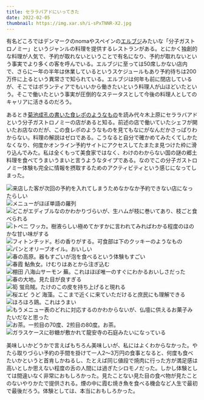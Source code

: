 ```yaml
---
title: セララバアドにいってきた
date: 2022-02-05
thumbnail: https://img.xar.sh/i-sPxTNNR-X2.jpg
---
```


有名どころではデンマークのnomaやスペインの[エルブジ](https://ja.wikipedia.org/wiki/%E3%82%A8%E3%83%AB%E3%83%BB%E3%83%96%E3%82%B8)みたいな「分子ガストロノミー」というジャンルの料理を提供するレストランがある。とにかく独創的な料理が人気で、予約が取れないということで有名になり、予約が取れないという事実でより多くの客を呼んでいる。エルブジに至っては50席しかない店内で、さらに一年の半年は休業しているというスケジュールもあり予約待ちは200万件に上るという異常さで知られている。エルブジは何年も前に閉店しているが、そこではボランティアでもいいから働きたいという料理人が山ほどいたという。そこで働いたという事実が圧倒的なステータスとして今後の料理人としてのキャリアに活きるのだろう。

あるとき[菊池成孔の書いた食レポのようなもの](https://fika.cinra.net/article/201709-kikuchinaruyoshi)を読み代々木上原にセララバアドという分子ガストロノミーの店があると知る。前述の店で働いていたシェフが開いたお店なのだが、この食レポのようなものを見てもなにがなんだかさっぱりわからない。料理の解説はゼロである。こうなると自分で確かめてみたくてしかたなくなり、何度かオンライン予約サイトにアクセスしてたまたま見つけた枠に滑り込んでみた。私は全くもって美食家ではなく、わけのわからない国の謎の郷土料理を食べてうまいうまいと言うようなタイプである。なのでこの分子ガストロノミー体験も完全に情報を摂取するためのアクティビティという感じになってしまった。

![来店した客が次回の予約を入れてしまうためなかなか予約できない店になったらしい](https://img.xar.sh/i-TvvQjWB-X2.jpg)
![メニューがほぼ単語の羅列](https://img.xar.sh/i-dKXpwZ3-X2.jpg)
![どこがエディブルなのかわかりづらいが、生ハムが枝に巻いてあり、枝ごと食べられる](https://img.xar.sh/i-sPxTNNR-X2.jpg)
![トペニ ワッカ。樹液らしい極めてかすかに言われてみればわかる程度のほのかな甘い味がする](https://img.xar.sh/i-hSkq8mH-X2.jpg)
![フィトンチッド。杉の香りがする。可食部は下のクッキーのようなもの](https://img.xar.sh/i-KCf3xtW-X2.jpg)
![パンとオリーブオイル。おいしい](https://img.xar.sh/i-BCvH4RM-X2.jpg)
![春の高原。器もすごいが泡を食べるという体験もすごい](https://img.xar.sh/i-tB7LFNz-X2.jpg)
![春霞 鮎魚女。けむりはあとから注ぎ込む](https://img.xar.sh/i-9BQ2w94-X2.jpg)
![棚田 八海山サーモン 蕪。これはほぼ唯一のすぐにわかるおいしさだった](https://img.xar.sh/i-QmtXx54-X2.jpg)
![春の大地。見た目が良すぎる](https://img.xar.sh/i-cb94q6G-X2.jpg)
![筍 蛍烏賊。たけのこの皮を持ち上げると現れる](https://img.xar.sh/i-CT6gPBW-X2.jpg)
![桜エビ うど 海藻。ここまで近くに来ていただけると庶民にも理解できる](https://img.xar.sh/i-bqqnr2g-X2.jpg)
![ほろほろ鶏。これはうまい](https://img.xar.sh/i-dRF4B9C-X2.jpg)
![もうメニュー表のどれに対応するのかわからないが、仏壇に供えるお菓子みたいだなと思った](https://img.xar.sh/i-s2BFKGb-X2.jpg)
![お茶。一煎目の70度、2煎目の80度。お茶。](https://img.xar.sh/i-v4cWvN6-X2.jpg)
![ガラスケースに砂糖が敷かれて龍安寺の石庭みたいになっている](https://img.xar.sh/i-ZhwQc6F-X2.jpg)

美味しいかどうかで言えばもちろん美味しいが、私にはよくわからなかった。やたら取りづらい予約の手間を掛けて一人2〜3万円の食事となると、何度も食べたいかというと首肯しかねるし、たとえば同じ値段で焼肉に行った方が満足感は高いとしか思えない程度の舌の人間には過ぎたシロモノだった。しかし体験としては間違いなく非常におもしろかった。見たことない見た目の食べ物が見たことのないやりかたで提供される。煙の中に霞む焼き魚を食べる機会など人生で最初で最後だろう。体験としては、本当におもしろかった。
